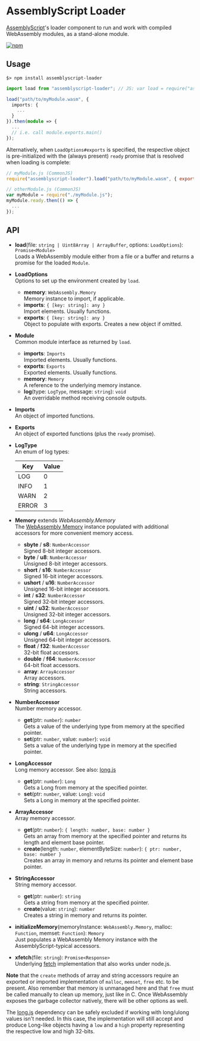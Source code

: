 AssemblyScript Loader
=====================

[AssemblyScript](https://github.com/dcodeIO/AssemblyScript)'s loader component to run and work with compiled WebAssembly modules, as a stand-alone module.

[![npm](https://img.shields.io/npm/v/assemblyscript-loader.svg)](https://www.npmjs.com/package/assemblyscript-loader)

Usage
-----

```
$> npm install assemblyscript-loader
```

```ts
import load from "assemblyscript-loader"; // JS: var load = require("assemblyscript-loader").load;

load("path/to/myModule.wasm", {
  imports: {
    ...
  }
}).then(module => {
  ...
  // i.e. call module.exports.main()
});
```

Alternatively, when `LoadOptions#exports` is specified, the respective object is pre-initialized
with the (always present) `ready` promise that is resolved when loading is complete:

```js
// myModule.js (CommonJS)
require("assemblyscript-loader").load("path/to/myModule.wasm", { exports: module.exports });
```

```js
// otherModule.js (CommonJS)
var myModule = require("./myModule.js");
myModule.ready.then(() => {
  ...
});
```

API
---

* **load**(file: `string | Uint8Array | ArrayBuffer`, options: `LoadOptions`): `Promise<Module>`<br />
  Loads a WebAssembly module either from a file or a buffer and returns a promise for the loaded `Module`.

* **LoadOptions**<br />
  Options to set up the environment created by `load`.

  * **memory**: `WebAssembly.Memory`<br />
    Memory instance to import, if applicable.
  * **imports**: `{ [key: string]: any }`<br />
    Import elements. Usually functions.
  * **exports**: `{ [key: string]: any }`<br />
    Object to populate with exports. Creates a new object if omitted.

* **Module**<br />
  Common module interface as returned by `load`.

  * **imports**: `Imports`<br />
    Imported elements. Usually functions.
  * **exports**: `Exports`<br />
    Exported elements. Usually functions.
  * **memory**: `Memory`<br />
    A reference to the underlying memory instance.
  * **log**(type: `LogType`, message: `string`): `void`<br />
    An overridable method receiving console outputs.

* **Imports**<br />
  An object of imported functions.

* **Exports**<br />
  An object of exported functions (plus the `ready` promise).

* **LogType**<br />
  An enum of log types:

  Key   | Value
  ------|-------
  LOG   | 0
  INFO  | 1
  WARN  | 2
  ERROR | 3

* **Memory** extends *WebAssembly.Memory*<br />
  The [WebAssembly Memory](https://developer.mozilla.org/en-US/docs/Web/JavaScript/Reference/Global_Objects/WebAssembly/Memory)
  instance populated with additional accessors for more convenient memory access.

  * **sbyte** / **s8**: `NumberAccessor`<br />
    Signed 8-bit integer accessors.
  * **byte** / **u8**: `NumberAccessor`<br />
    Unsigned 8-bit integer accessors.
  * **short** / **s16**: `NumberAccessor`<br />
    Signed 16-bit integer accessors.
  * **ushort** / **u16**: `NumberAccessor`<br />
    Unsigned 16-bit integer accessors.
  * **int** / **s32**: `NumberAccessor`<br />
    Signed 32-bit integer accessors.
  * **uint** / **u32**: `NumberAccessor`<br />
    Unsigned 32-bit integer accessors.
  * **long** / **s64**: `LongAccessor`<br />
    Signed 64-bit integer accessors.
  * **ulong** / **u64**: `LongAccessor`<br />
    Unsigned 64-bit integer accessors.
  * **float** / **f32**: `NumberAccessor`<br />
    32-bit float accessors.
  * **double** / **f64**: `NumberAccessor`<br />
    64-bit float accessors.
  * **array**: `ArrayAccessor`<br />
    Array accessors.
  * **string**: `StringAccessor`<br />
    String accessors.

* **NumberAccessor**<br />
  Number memory accessor.

  * **get**(ptr: `number`): `number`<br />
    Gets a value of the underlying type from memory at the specified pointer.
  * **set**(ptr: `number`, value: `number`): `void`<br />
    Sets a value of the underlying type in memory at the specified pointer.

* **LongAccessor**<br />
  Long memory accessor. See also: [long.js](https://github.com/dcodeIO/long.js)

  * **get**(ptr: `number`): `Long`<br />
    Gets a Long from memory at the specified pointer.
  * **set**(ptr: `number`, value: `Long`): `void`<br />
    Sets a Long in memory at the specified pointer.

* **ArrayAccessor**<br />
  Array memory accessor.

  * **get**(ptr: `number`): `{ length: number, base: number }`<br />
    Gets an array from memory at the specified pointer and returns its length and element base
    pointer.
  * **create**(length: `number`, elementByteSize: `number`): `{ ptr: number, base: number }`<br />
    Creates an array in memory and returns its pointer and element base pointer.

* **StringAccessor**<br />
  String memory accessor.

  * **get**(ptr: `number`): `string`<br />
    Gets a string from memory at the specified pointer.
  * **create**(value: `string`): `number`<br />
    Creates a string in memory and returns its pointer.

* **initializeMemory**(memoryInstance: `WebAssembly.Memory`, malloc: `Function`, memset: `Function`): `Memory`<br />
  Just populates a WebAssembly Memory instance with the AssemblyScript-typical accessors.

* **xfetch**(file: `string`): `Promise<Response>`<br />
  Underlying [fetch](https://developer.mozilla.org/en-US/docs/Web/API/WindowOrWorkerGlobalScope/fetch)
  implementation that also works under node.js.

**Note** that the `create` methods of array and string accessors require an exported or imported
implementation of `malloc`, `memset`, `free` etc. to be present. Also remember that memory is
unmanaged here and that `free` must be called manually to clean up memory, just like in C. Once
WebAssembly exposes the garbage collector natively, there will be other options as well.

The [long.js](https://github.com/dcodeIO/long.js) dependency can be safely excluded if working with
long/ulong values isn't needed. In this case, the implementation will still accept and produce
Long-like objects having a `low` and a `high` property representing the respective low and high
32-bits.
